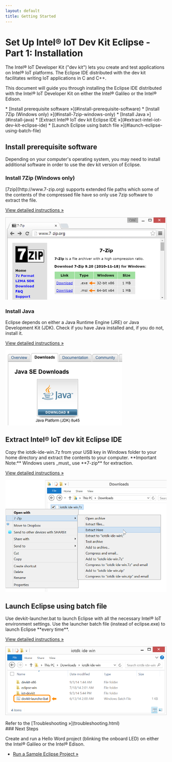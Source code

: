 ```yaml
---
layout: default
title: Getting Started
---
```


# Set Up Intel® IoT Dev Kit Eclipse - Part 1: Installation

The Intel® IoT Developer Kit ("dev kit") lets you create and test applications on Intel® IoT platforms. The Eclipse IDE distributed with the dev kit facilitates writing IoT applications in C and C++.

This document will guide you through installing the Eclipse IDE distributed with the Intel® IoT Developer Kit on either the Intel® Galileo or the Intel® Edison.

<div id="toc" class="box" markdown="1">
* [Install prerequisite software »](#install-prerequisite-software)
  * [Install 7Zip (Windows only) »](#install-7zip-windows-only)
  * [Install Java »](#install-java)
* [Extract Intel® IoT dev kit Eclipse IDE »](#extract-intel-iot-dev-kit-eclipse-ide)
* [Launch Eclipse using batch file »](#launch-eclipse-using-batch-file)
</div>

<!-- <div id="related-videos" class="callout video">
* [Set Up Intel IoT Dev Kit Eclipse – Part 1: Installation](https://software.intel.com/en-us/videos/set-up-intel-iot-dev-kit-eclipse-part-1-installation)
</div> -->

## Install prerequisite software

Depending on your computer's operating system, you may need to install additional software in order to use the dev kit version of Eclipse.


### Install 7Zip (Windows only)

<div class="tldr" markdown="1">
[7zip](http://www.7-zip.org) supports extended file paths which some of the contents of the compressed file have so only use 7zip software to extract the file. 

[View detailed instructions »](details-install_7zip.html)
</div>

![7-zip.org download page](images/7zip-download.png)


### Install Java

<div class="tldr" markdown="1">
Eclipse depends on either a Java Runtime Engine (JRE) or Java Development Kit (JDK). Check if you have Java installed and, if you do not, install it. 

[View detailed instructions »](details-install_java.html)
</div>

![Oracle Java download page for Windows](images/java-download_page.png)


## Extract Intel® IoT dev kit Eclipse IDE

<div class="tldr" markdown="1">
Copy the iotdk-ide-win.7z from your USB key in Windows folder to your home directory and extract the contents to your computer. **Important Note:** Windows users _must_ use **7-zip** for extraction. 

[View detailed instructions »](details-extract_iot_eclipse.html)
</div>

![The "Extract here" option in the Windows Explorer file context menu](images/7zip-extract_context_menu.png)


## Launch Eclipse using batch file

<div class="tldr" markdown="1">
Use devkit-launcher.bat to launch Eclipse with all the necessary Intel® IoT environment settings. Use the launcher batch file (instead of eclipse.exe) to launch Eclipse **every time**. 

[View detailed instructions »](details-launch_eclipse_batch.html)
</div>

![The batch file highlighted in the iotdk_ide folder](images/iotdk_ide_folder.png)


<div class="callout troubleshooting" markdown="1">
Refer to the [Troubleshooting »](troubleshooting.html)
</div>

<div id="next-steps" class="note" markdown="1">
### Next Steps

Create and run a Hello Word project (blinking the onboard LED) on either the Intel® Galileo or the Intel® Edison.

* [Run a Sample Eclipse Project »](/docs/ide_setup/eclipse/create_project.html)
</div>